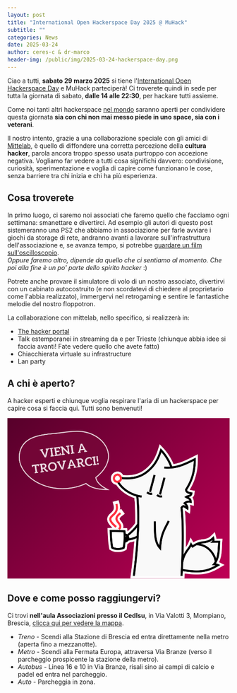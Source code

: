 ```yaml
---
layout: post
title: "International Open Hackerspace Day 2025 @ MuHack"
subtitle: ""
categories: News
date: 2025-03-24
author: ceres-c & dr-marco
header-img: /public/img/2025-03-24-hackerspace-day.png
---
```


Ciao a tutti, **sabato 29 marzo 2025** si tiene l'[International Open Hackerspace Day](https://wiki.hackerspaces.org/International_Open_Hackerspace_Day) e MuHack parteciperà! Ci troverete quindi in sede per tutta la giornata di sabato, **dalle 14 alle 22:30**, per hackare tutti assieme.

Come noi tanti altri hackerspace [nel mondo](https://wiki.hackerspaces.org/International_Open_Hackerspace_Day_2025) saranno aperti per condividere questa giornata **sia con chi non mai messo piede in uno space, sia con i veterani**.

Il nostro intento, grazie a una collaborazione speciale con gli amici di [Mittelab](https://www.mittelab.org/), è quello di diffondere una corretta percezione della **cultura hacker**, parola ancora troppo spesso usata purtroppo con accezione negativa. Vogliamo far vedere a tutti cosa significhi davvero: condivisione, curiosità, sperimentazione e voglia di capire come funzionano le cose, senza barriere tra chi inizia e chi ha più esperienza.

## Cosa troverete
In primo luogo, ci saremo noi associati che faremo quello che facciamo ogni settimana: smanettare e divertirci. Ad esempio gli autori di questo post sistemeranno una PS2 che abbiamo in associazione per farle avviare i giochi da storage di rete, andranno avanti a lavorare sull'infrastruttura dell'associazione e, se avanza tempo, si potrebbe [guardare un film sull'oscilloscopio](https://wiki.warpzone.ms/projekte:vector_graphics_adapter_en).<br>
_Oppure faremo altro, dipende da quello che ci sentiamo al momento. Che poi alla fine è un po' parte dello spirito hacker_ :)

Potrete anche provare il simulatore di volo di un nostro associato, divertirvi con un cabinato autocostruito (e non scordatevi di chiedere al proprietario come l'abbia realizzato), immergervi nel retrogaming e sentire le fantastiche melodie del nostro floppotron.

La collaborazione con mittelab, nello specifico, si realizzerà in:
- [The hacker portal](https://en.wikipedia.org/wiki/Portal_(sculptures))
- Talk estemporanei in streaming da e per Trieste (chiunque abbia idee si faccia avanti! Fate vedere quello che avete fatto)
- Chiacchierata virtuale su infrastructure
- Lan party

## A chi è aperto?
A hacker esperti e chiunque voglia respirare l'aria di un hackerspace per capire cosa si faccia qui. Tutti sono benvenuti!

![Vieni a trovarci](/public/img/2025-03-24-visit-us.png)

## Dove e come posso raggiungervi?
Ci trovi __nell'aula Associazioni presso il CedIsu__, in Via Valotti 3, Mompiano, Brescia, [clicca qui per vedere la mappa](https://goo.gl/maps/cxAs66G3Kqm).

* <span class="fa fa-1x fa-train"> *Treno*</span> - Scendi alla Stazione di Brescia ed entra direttamente nella metro (aperta fino a mezzanotte).
* <span class="fa fa-1x fa-subway"> *Metro*</span> - Scendi alla Fermata Europa, attraversa Via Branze (verso il parcheggio prospicente la stazione della metro).
* <span class="fa fa-1x fa-bus"> *Autobus*</span> - Linea 16 e 10 in Via Branze, risali sino ai campi di calcio e padel ed entra nel parcheggio.
* <span class="fa fa-1x fa-car"> *Auto*</span> - Parcheggia in zona.
